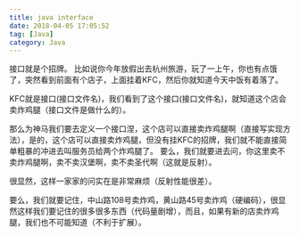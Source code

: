 ```yaml
---
title: java interface
date: 2018-04-05 17:05:52
tag: [Java]
category: Java
---
```

接口就是个招牌。
比如说你今年放假出去杭州旅游，玩了一上午，你也有点饿了，突然看到前面有个店子，上面挂着KFC，然后你就知道今天中饭有着落了。

KFC就是接口(接口文件名)，我们看到了这个接口(接口文件名)，就知道这个店会卖炸鸡腿（接口文件是做什么的）。
<!-- more -->
那么为神马我们要去定义一个接口涅，这个店可以直接卖炸鸡腿啊（直接写实现方法），是的，这个店可以直接卖炸鸡腿，但没有挂KFC的招牌，我们就不能直接简单粗暴的冲进去叫服务员给两个炸鸡腿了。
要么，我们就要进去问，你这里卖不卖炸鸡腿啊，卖不卖汉堡啊，卖不卖圣代啊（这就是反射）。

很显然，这样一家家的问实在是非常麻烦（反射性能很差）。

要么，我们就要记住，中山路108号卖炸鸡，黄山路45号卖炸鸡（硬编码），很显然这样我们要记住的很多很多东西（代码量剧增），而且，如果有新的店卖炸鸡腿，我们也不可能知道（不利于扩展）。
